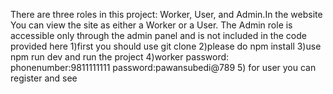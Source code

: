 There are three roles in this project: Worker, User, and Admin.In the website You can view the site as either a Worker or a User. The Admin role is accessible only through the admin panel and is not included in the code provided here
1)first you should use git clone 
2)please do npm install
3)use npm run dev and run the project 
4)worker password:
  phonenumber:9811111111
  password:pawansubedi@789
5) for user you can register and see

